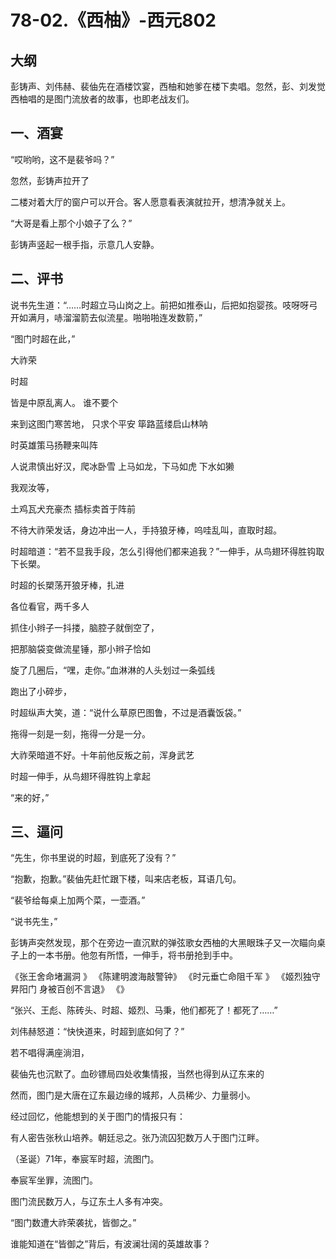 # 78-02.《西柚》-西元802
## 大纲

彭铸声、刘伟赫、裴伷先在酒楼饮宴，西柚和她爹在楼下卖唱。忽然，彭、刘发觉西柚唱的是图门流放者的故事，也即老战友们。

## 一、酒宴

“哎哟哟，这不是裴爷吗？”

忽然，彭铸声拉开了

二楼对着大厅的窗户可以开合。客人愿意看表演就拉开，想清净就关上。

“大哥是看上那个小娘子了么？”

彭铸声竖起一根手指，示意几人安静。

## 二、评书

说书先生道：“……时超立马山岗之上。前把如推泰山，后把如抱婴孩。吱呀呀弓开如满月，哧溜溜箭去似流星。啪啪啪连发数箭，”

“图门时超在此，”

大祚荣

时超

皆是中原乱离人。
谁不要个

来到这图门寒苦地，
只求个平安
筚路蓝缕启山林呐


时英雄策马扬鞭来叫阵

人说肃慎出好汉，爬冰卧雪
上马如龙，下马如虎
下水如獭

我观汝等，

土鸡瓦犬充豪杰
插标卖首于阵前

不待大祚荣发话，身边冲出一人，手持狼牙棒，呜哇乱叫，直取时超。

时超暗道：“若不显我手段，怎么引得他们都来追我？”一伸手，从鸟翅环得胜钩取下长槊。

时超的长槊荡开狼牙棒，扎进

各位看官，两千多人

抓住小辫子一抖搂，脑腔子就倒空了，

把那脑袋变做流星锤，那小辫子恰如

旋了几圈后，“嘿，走你。”血淋淋的人头划过一条弧线

跑出了小碎步，

时超纵声大笑，道：“说什么草原巴图鲁，不过是酒囊饭袋。”


拖得一刻是一刻，拖得一分是一分。

大祚荣暗道不好。十年前他反叛之前，浑身武艺

时超一伸手，从鸟翅环得胜钩上拿起

“来的好，”

## 三、逼问

“先生，你书里说的时超，到底死了没有？”

“抱歉，抱歉。”裴伷先赶忙跟下楼，叫来店老板，耳语几句。

“裴爷给每桌上加两个菜，一壶酒。”

“说书先生，”

彭铸声突然发现，那个在旁边一直沉默的弹弦歌女西柚的大黑眼珠子又一次瞄向桌子上的一本书册。他忽有所悟，一伸手，将书册抢到手中。

《张王舍命堵漏洞 》
《陈建明渡海敲警钟》
《时元垂亡命阻千军 》
《姬烈独守昇阳门 身被百创不言退》
《》

“张兴、王彪、陈砖头、时超、姬烈、马秉，他们都死了！都死了……”

刘伟赫怒道：“快快道来，时超到底如何了？”




若不唱得满座淌泪，

裴伷先也沉默了。血砂镖局四处收集情报，当然也得到从辽东来的

然而，图门是大唐在辽东最边缘的城邦，人员稀少、力量弱小。

经过回忆，他能想到的关于图门的情报只有：

有人密告张秋山培养。朝廷忌之。张乃流囚犯数万人于图门江畔。

（圣诞）71年，奉宸军时超，流图门。

奉宸军坐罪，流图门。

图门流民数万人，与辽东土人多有冲突。


“图门数遭大祚荣袭扰，皆御之。”

谁能知道在“皆御之”背后，有波澜壮阔的英雄故事？

